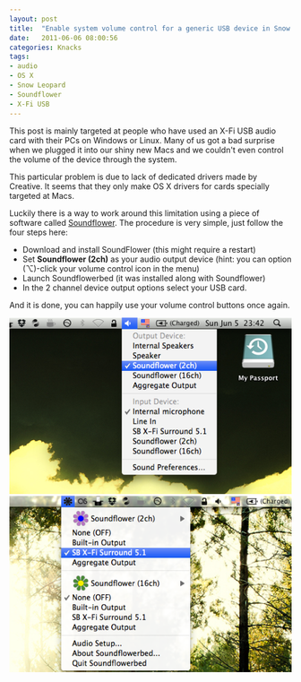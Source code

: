 ```yaml
---
layout: post
title:  "Enable system volume control for a generic USB device in Snow Leopard"
date:   2011-06-06 08:00:56
categories: Knacks
tags:
- audio
- OS X
- Snow Leopard
- Soundflower
- X-Fi USB
---
```


This post is mainly targeted at people who have used an X-Fi USB audio card
with their PCs on Windows or Linux. Many of us got a bad surprise when we
plugged it into our shiny new Macs and we couldn't even control the volume of
the device through the system.

This particular problem is due to lack of dedicated drivers made by Creative.
It seems that they only make OS X drivers for cards specially targeted at Macs.

Luckily there is a way to work around this limitation using a piece of software called [Soundflower][soundflower]. The procedure is very simple, just follow the four steps here:

[soundflower]: http://cycling74.com/products/soundflower/ "Soundflower homepage"


- Download and install SoundFlower (this might require a restart)
- Set **Soundflower (2ch)** as your audio output device (hint: you can option (⌥)-click your volume control icon in the menu)
- Launch Soundflowerbed (it was installed along with Soundflower)
- In the 2 channel device output options select your USB card.

And it is done, you can happily use your volume control buttons once again.

![system-output]
![soundflower-output]

[system-output]: /images/soundflower-volume/soundflower_system_output_settings.png "Set system output to Soundflower (2ch)"
[soundflower-output]: /images/soundflower-volume/soundflower_driver_settings.png "Set Soundflower output to your USB card"

